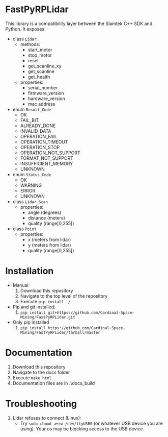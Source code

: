 # FastPyRPLidar
This library is a compatibility layer between the Slamtek C++ SDK and Python.
It exposes:
* class `Lidar`:
   * methods:
      * start_motor
      * stop_motor
      * reset
      * get_scanline_xy
      * get_scanline
      * get_health
   * properties:
      * serial_number
      * firmware_version
      * hardware_version
      * mac address
* enum `Result_Code`
   * OK
   * FAIL_BIT
   * ALREADY_DONE
   * INVALID_DATA
   * OPERATION_FAIL
   * OPERATION_TIMEOUT
   * OPERATION_STOP
   * OPERATION_NOT_SUPPORT
   * FORMAT_NOT_SUPPORT
   * INSUFFICIENT_MEMORY
   * UNKNOWN
* enum `Status_Code`
   * OK
   * WARNING
   * ERROR
   * UNKNOWN
* class `Lidar_Scan`
   * properties:
      * angle (degrees)
      * distance (meters)
      * quality (range[0,255])
* class `Point`
   * properties:
      * x (meters from lidar)
      * y (meters from lidar)
      * quality (range[0,255])


# Installation
* Manual:
  1. Download this repository
  2. Navigate to the top level of the repository
  3. Execute  `pip install ./`
* Pip and git installed:
   1. `pip install git+https://github.com/Cardinal-Space-Mining/FastPyRPLidar.git`
* Only pip installed
    1. `pip install https://github.com/Cardinal-Space-Mining/FastPyRPLidar/tarball/master`

# Documentation
1. Download this repository
2. Navigate to the docs folder
3. Execute `make html`
4. Documentation files are in .\docs\_build

# Troubleshooting
1. Lidar refuses to connect (Linux):
    * Try `sudo chmod a+rw /dev/ttyUSB0` (or whatever USB device you are using). Your os may be blocking access to the USB device.
